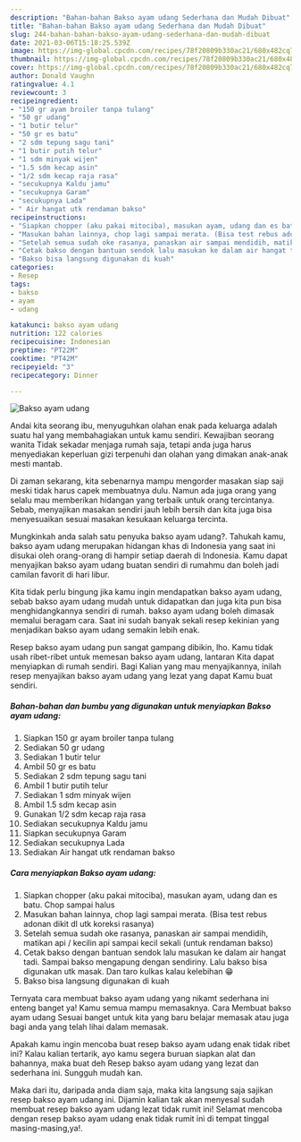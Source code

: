 ```yaml
---
description: "Bahan-bahan Bakso ayam udang Sederhana dan Mudah Dibuat"
title: "Bahan-bahan Bakso ayam udang Sederhana dan Mudah Dibuat"
slug: 244-bahan-bahan-bakso-ayam-udang-sederhana-dan-mudah-dibuat
date: 2021-03-06T15:18:25.539Z
image: https://img-global.cpcdn.com/recipes/78f20809b330ac21/680x482cq70/bakso-ayam-udang-foto-resep-utama.jpg
thumbnail: https://img-global.cpcdn.com/recipes/78f20809b330ac21/680x482cq70/bakso-ayam-udang-foto-resep-utama.jpg
cover: https://img-global.cpcdn.com/recipes/78f20809b330ac21/680x482cq70/bakso-ayam-udang-foto-resep-utama.jpg
author: Donald Vaughn
ratingvalue: 4.1
reviewcount: 3
recipeingredient:
- "150 gr ayam broiler tanpa tulang"
- "50 gr udang"
- "1 butir telur"
- "50 gr es batu"
- "2 sdm tepung sagu tani"
- "1 butir putih telur"
- "1 sdm minyak wijen"
- "1.5 sdm kecap asin"
- "1/2 sdm kecap raja rasa"
- "secukupnya Kaldu jamu"
- "secukupnya Garam"
- "secukupnya Lada"
- " Air hangat utk rendaman bakso"
recipeinstructions:
- "Siapkan chopper (aku pakai mitociba), masukan ayam, udang dan es batu. Chop sampai halus"
- "Masukan bahan lainnya, chop lagi sampai merata. (Bisa test rebus adonan dikit dl utk koreksi rasanya)"
- "Setelah semua sudah oke rasanya, panaskan air sampai mendidih, matikan api / kecilin api sampai kecil sekali (untuk rendaman bakso)"
- "Cetak bakso dengan bantuan sendok lalu masukan ke dalam air hangat tadi. Sampai bakso mengapung dengan sendiriny. Lalu bakso bisa digunakan utk masak. Dan taro kulkas kalau kelebihan 😁"
- "Bakso bisa langsung digunakan di kuah"
categories:
- Resep
tags:
- bakso
- ayam
- udang

katakunci: bakso ayam udang 
nutrition: 122 calories
recipecuisine: Indonesian
preptime: "PT22M"
cooktime: "PT42M"
recipeyield: "3"
recipecategory: Dinner

---
```



![Bakso ayam udang](https://img-global.cpcdn.com/recipes/78f20809b330ac21/680x482cq70/bakso-ayam-udang-foto-resep-utama.jpg)

Andai kita seorang ibu, menyuguhkan olahan enak pada keluarga adalah suatu hal yang membahagiakan untuk kamu sendiri. Kewajiban seorang  wanita Tidak sekadar menjaga rumah saja, tetapi anda juga harus menyediakan keperluan gizi terpenuhi dan olahan yang dimakan anak-anak mesti mantab.

Di zaman  sekarang, kita sebenarnya mampu mengorder masakan siap saji meski tidak harus capek membuatnya dulu. Namun ada juga orang yang selalu mau memberikan hidangan yang terbaik untuk orang tercintanya. Sebab, menyajikan masakan sendiri jauh lebih bersih dan kita juga bisa menyesuaikan sesuai masakan kesukaan keluarga tercinta. 



Mungkinkah anda salah satu penyuka bakso ayam udang?. Tahukah kamu, bakso ayam udang merupakan hidangan khas di Indonesia yang saat ini disukai oleh orang-orang di hampir setiap daerah di Indonesia. Kamu dapat menyajikan bakso ayam udang buatan sendiri di rumahmu dan boleh jadi camilan favorit di hari libur.

Kita tidak perlu bingung jika kamu ingin mendapatkan bakso ayam udang, sebab bakso ayam udang mudah untuk didapatkan dan juga kita pun bisa menghidangkannya sendiri di rumah. bakso ayam udang boleh dimasak memalui beragam cara. Saat ini sudah banyak sekali resep kekinian yang menjadikan bakso ayam udang semakin lebih enak.

Resep bakso ayam udang pun sangat gampang dibikin, lho. Kamu tidak usah ribet-ribet untuk memesan bakso ayam udang, lantaran Kita dapat menyiapkan di rumah sendiri. Bagi Kalian yang mau menyajikannya, inilah resep menyajikan bakso ayam udang yang lezat yang dapat Kamu buat sendiri.

<!--inarticleads1-->

##### Bahan-bahan dan bumbu yang digunakan untuk menyiapkan Bakso ayam udang:

1. Siapkan 150 gr ayam broiler tanpa tulang
1. Sediakan 50 gr udang
1. Sediakan 1 butir telur
1. Ambil 50 gr es batu
1. Sediakan 2 sdm tepung sagu tani
1. Ambil 1 butir putih telur
1. Sediakan 1 sdm minyak wijen
1. Ambil 1.5 sdm kecap asin
1. Gunakan 1/2 sdm kecap raja rasa
1. Sediakan secukupnya Kaldu jamu
1. Siapkan secukupnya Garam
1. Sediakan secukupnya Lada
1. Sediakan  Air hangat utk rendaman bakso




<!--inarticleads2-->

##### Cara menyiapkan Bakso ayam udang:

1. Siapkan chopper (aku pakai mitociba), masukan ayam, udang dan es batu. Chop sampai halus
1. Masukan bahan lainnya, chop lagi sampai merata. (Bisa test rebus adonan dikit dl utk koreksi rasanya)
1. Setelah semua sudah oke rasanya, panaskan air sampai mendidih, matikan api / kecilin api sampai kecil sekali (untuk rendaman bakso)
1. Cetak bakso dengan bantuan sendok lalu masukan ke dalam air hangat tadi. Sampai bakso mengapung dengan sendiriny. Lalu bakso bisa digunakan utk masak. Dan taro kulkas kalau kelebihan 😁
1. Bakso bisa langsung digunakan di kuah




Ternyata cara membuat bakso ayam udang yang nikamt sederhana ini enteng banget ya! Kamu semua mampu memasaknya. Cara Membuat bakso ayam udang Sesuai banget untuk kita yang baru belajar memasak atau juga bagi anda yang telah lihai dalam memasak.

Apakah kamu ingin mencoba buat resep bakso ayam udang enak tidak ribet ini? Kalau kalian tertarik, ayo kamu segera buruan siapkan alat dan bahannya, maka buat deh Resep bakso ayam udang yang lezat dan sederhana ini. Sungguh mudah kan. 

Maka dari itu, daripada anda diam saja, maka kita langsung saja sajikan resep bakso ayam udang ini. Dijamin kalian tak akan menyesal sudah membuat resep bakso ayam udang lezat tidak rumit ini! Selamat mencoba dengan resep bakso ayam udang enak tidak rumit ini di tempat tinggal masing-masing,ya!.

